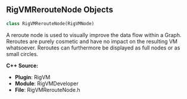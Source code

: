 ## RigVMRerouteNode Objects

```python
class RigVMRerouteNode(RigVMNode)
```

A reroute node is used to visually improve the
data flow within a Graph. Reroutes are purely
cosmetic and have no impact on the resulting
VM whatsoever. Reroutes can furthermore be
displayed as full nodes or as small circles.

**C++ Source:**

- **Plugin**: RigVM
- **Module**: RigVMDeveloper
- **File**: RigVMRerouteNode.h

<a id="unreal.RigVMSelectNode"></a>